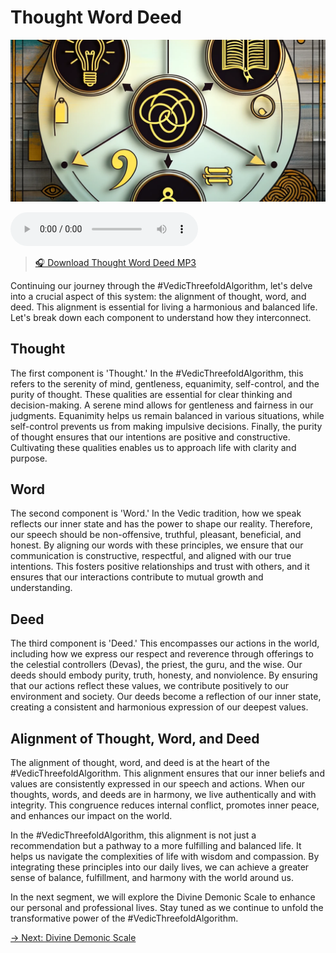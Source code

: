 # Thought Word Deed

![Five Element System](../img/ins-thought-word-deed.png)

<audio src="https://indra.team/audio/indra/thought-word-deed.mp3" controls></audio>

> [🎧 Download Thought Word Deed MP3](https://indra.team/audio/indra/thought-word-deed.mp3)

Continuing our journey through the #VedicThreefoldAlgorithm, let's delve into a crucial aspect of this system: the alignment of thought, word, and deed. This alignment is essential for living a harmonious and balanced life. Let's break down each component to understand how they interconnect.

## Thought

The first component is 'Thought.' In the #VedicThreefoldAlgorithm, this refers to the serenity of mind, gentleness, equanimity, self-control, and the purity of thought. These qualities are essential for clear thinking and decision-making. A serene mind allows for gentleness and fairness in our judgments. Equanimity helps us remain balanced in various situations, while self-control prevents us from making impulsive decisions. Finally, the purity of thought ensures that our intentions are positive and constructive. Cultivating these qualities enables us to approach life with clarity and purpose.

## Word

The second component is 'Word.' In the Vedic tradition, how we speak reflects our inner state and has the power to shape our reality. Therefore, our speech should be non-offensive, truthful, pleasant, beneficial, and honest. By aligning our words with these principles, we ensure that our communication is constructive, respectful, and aligned with our true intentions. This fosters positive relationships and trust with others, and it ensures that our interactions contribute to mutual growth and understanding.

## Deed

The third component is 'Deed.' This encompasses our actions in the world, including how we express our respect and reverence through offerings to the celestial controllers (Devas), the priest, the guru, and the wise. Our deeds should embody purity, truth, honesty, and nonviolence. By ensuring that our actions reflect these values, we contribute positively to our environment and society. Our deeds become a reflection of our inner state, creating a consistent and harmonious expression of our deepest values.

## Alignment of Thought, Word, and Deed

The alignment of thought, word, and deed is at the heart of the #VedicThreefoldAlgorithm. This alignment ensures that our inner beliefs and values are consistently expressed in our speech and actions. When our thoughts, words, and deeds are in harmony, we live authentically and with integrity. This congruence reduces internal conflict, promotes inner peace, and enhances our impact on the world.

In the #VedicThreefoldAlgorithm, this alignment is not just a recommendation but a pathway to a more fulfilling and balanced life. It helps us navigate the complexities of life with wisdom and compassion. By integrating these principles into our daily lives, we can achieve a greater sense of balance, fulfillment, and harmony with the world around us.

In the next segment, we will explore the Divine Demonic Scale to enhance our personal and professional lives. Stay tuned as we continue to unfold the transformative power of the #VedicThreefoldAlgorithm.

[→ Next: Divine Demonic Scale](divine-demonic-scale.md)
